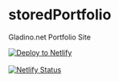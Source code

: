 # storedPortfolio

Gladino.net Portfolio Site

[![Deploy to Netlify](https://www.netlify.com/img/deploy/button.svg)](https://app.netlify.com/start/deploy?repository=https://github.com/akkikumar72/storedPortfolio)
<br/>  
[![Netlify Status](https://api.netlify.com/api/v1/badges/1b3915dd-40c5-4f77-b5b0-ed620cfe132e/deploy-status)](https://app.netlify.com/sites/nervous-carson-653600/deploys)
